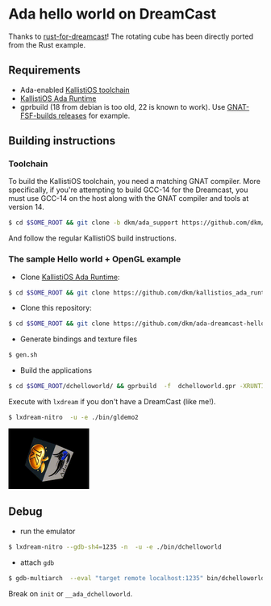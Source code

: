# Ada hello world on DreamCast

Thanks to [rust-for-dreamcast](https://github.com/darcagn/rust-for-dreamcast/)!
The rotating cube has been directly ported from the Rust example.

## Requirements
* Ada-enabled [KallistiOS toolchain](https://github.com/dkm/KallistiOS)
* [KallistiOS Ada Runtime](https://github.com/dkm/kallistios_ada_runtime)
* gprbuild (18 from debian is too old, 22 is known to work). Use
  [GNAT-FSF-builds
  releases](https://github.com/alire-project/GNAT-FSF-builds/releases/tag/gprbuild-22.0.0-1)
  for example.

## Building instructions
### Toolchain
To build the KallistiOS toolchain, you need a matching GNAT compiler. More
specifically, if you're attempting to build GCC-14 for the Dreamcast, you must
use GCC-14 on the host along with the GNAT compiler and tools at version 14. 
``` sh
$ cd $SOME_ROOT && git clone -b dkm/ada_support https://github.com/dkm/KallistiOS.git
```

And follow the regular KallistiOS build instructions.

### The sample Hello world + OpenGL example
- Clone [KallistiOS Ada Runtime](https://github.com/dkm/kallistios_ada_runtime):
``` sh
$ cd $SOME_ROOT && git clone https://github.com/dkm/kallistios_ada_runtime.git
```
- Clone this repository:
``` sh
$ cd $SOME_ROOT && git clone https://github.com/dkm/ada-dreamcast-helloworld.git
```
- Generate bindings and texture files

``` sh
$ gen.sh
```
- Build the applications
``` sh
$ cd $SOME_ROOT/dchelloworld/ && gprbuild  -f  dchelloworld.gpr -XRUNTIME_BUILD=Production
```

Execute with `lxdream` if you don't have a DreamCast (like me!).
``` sh
$ lxdream-nitro  -u -e ./bin/gldemo2
```
![Rotating cube with Ada logo.](./res/cube.gif)

## Debug

- run the emulator

``` sh
$ lxdream-nitro --gdb-sh4=1235 -n  -u -e ./bin/dchelloworld
```

- attach `gdb`

``` sh
$ gdb-multiarch  --eval "target remote localhost:1235" bin/dchelloworld
```

Break on `init` or `__ada_dchelloworld`.
